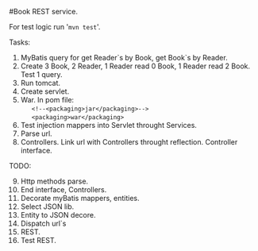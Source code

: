 #Book REST service.

For test logic run '`mvn test`'.


Tasks:

1. MyBatis query for get Reader\`s by Book, get Book`s by Reader.
2. Create 3 Book, 2 Reader, 1 Reader read 0 Book, 1 Reader read 2 Book. Test 1 query. 
3. Run tomcat.
4. Create servlet.
5. War.
In pom file: <br/>
`	<!--<packaging>jar</packaging>-->`<br/>
`	<packaging>war</packaging>`
6. Test injection mappers into Servlet throught Services.
7. Parse url.
8. Controllers. Link url with Controllers throught reflection.
Controller interface.

TODO:

9. Http methods parse.
10. End interface, Controllers.
11. Decorate myBatis mappers, entities.
12. Select JSON lib.
13. Entity to JSON decore.
14. Dispatch url\`s
15. REST.
16. Test REST.
